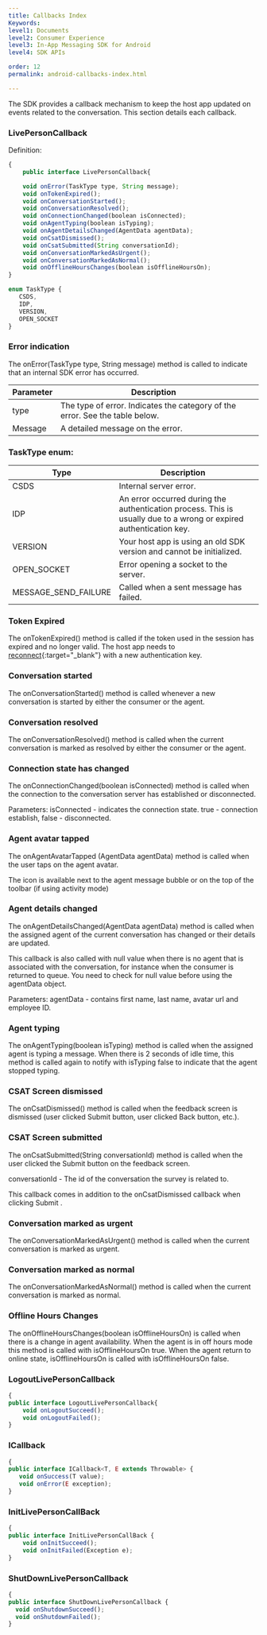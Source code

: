```yaml
---
title: Callbacks Index
Keywords:
level1: Documents
level2: Consumer Experience
level3: In-App Messaging SDK for Android
level4: SDK APIs

order: 12
permalink: android-callbacks-index.html

---
```


The SDK provides a callback mechanism to keep the host app updated on events related to the conversation. This section details each callback.

### LivePersonCallback 

Definition:

```javascript
{
    public interface LivePersonCallback{

    void onError(TaskType type, String message);
    void onTokenExpired();
    void onConversationStarted();
    void onConversationResolved();
    void onConnectionChanged(boolean isConnected);
    void onAgentTyping(boolean isTyping);
    void onAgentDetailsChanged(AgentData agentData);
    void onCsatDismissed();
    void onCsatSubmitted(String conversationId);
    void onConversationMarkedAsUrgent();
    void onConversationMarkedAsNormal();
    void onOfflineHoursChanges(boolean isOfflineHoursOn);
}

enum TaskType {
   CSDS,
   IDP,
   VERSION,
   OPEN_SOCKET
}
```

###  Error indication

The onError(TaskType type, String message) method is called to indicate that an internal SDK error has occurred.

 | Parameter | Description                                                                  |   |
|-----------|------------------------------------------------------------------------------|---|
| type      | The type of error. Indicates the category of the error. See the table below. |   |
| Message   | A detailed message on the error.                                             |   |

###  TaskType enum:

 | Type                 | Description                                                                                                        |   |
|----------------------|--------------------------------------------------------------------------------------------------------------------|---|
| CSDS                 | Internal server error.                                                                                             |   |
| IDP                  | An error occurred during the authentication process. This is usually due to a wrong or expired authentication key. |   |
| VERSION              | Your host app is using an old SDK version and cannot be initialized.                                               |   |
| OPEN_SOCKET          | Error opening a socket to the server.                                                                              |   |
| MESSAGE_SEND_FAILURE | Called when a sent message has failed.                                                                             |   |

###  Token Expired

The onTokenExpired() method is called if the token used in the session has expired and no longer valid. The host app needs to [reconnect](android-reconnect.html){:target="_blank"} with a new authentication key.

###  Conversation started

The onConversationStarted() method is called whenever a new conversation is started by either the consumer or the agent.

###  Conversation resolved

The onConversationResolved() method is called when the current conversation is marked as resolved by either the consumer or the agent.

###  Connection state has changed

The onConnectionChanged(boolean isConnected) method is called when the connection to the conversation server has established or disconnected.

Parameters:
isConnected - indicates the connection state. true - connection establish, false - disconnected.

###  Agent avatar tapped

The onAgentAvatarTapped (AgentData agentData) method is called when the user taps on the agent avatar. 

The icon is available next to the agent message bubble or on the top of the toolbar (if using activity mode)

###  Agent details changed

The onAgentDetailsChanged(AgentData agentData) method is called when the assigned agent of the current conversation has changed or their details are updated. 

This callback is also called with null value when there is no agent that is associated with the conversation, for instance when the consumer is returned to queue. You need to check for null value before using the agentData object.

Parameters:
agentData - contains first name, last name, avatar url and employee ID. 

###  Agent typing

The onAgentTyping(boolean isTyping) method is called when the assigned agent is typing a message. When there is 2 seconds of idle time, this method is called again to notify with isTyping false to indicate that the agent stopped typing.

###  CSAT Screen dismissed

The onCsatDismissed() method is called when the feedback screen is dismissed (user clicked Submit button, user clicked Back button, etc.).

###  CSAT Screen submitted

The onCsatSubmitted(String conversationId) method is called when the user clicked the Submit button on the feedback screen. 

conversationId - The id of the conversation the survey is related to. 

This callback comes in addition to the onCsatDismissed callback when clicking Submit .

###  Conversation marked as urgent

The onConversationMarkedAsUrgent() method is called when the current conversation is marked as urgent.

###  Conversation marked as normal

The onConversationMarkedAsNormal() method is called when the current conversation is marked as normal.

###  Offline Hours Changes

The onOfflineHoursChanges(boolean isOfflineHoursOn) is called when there is a change in agent availability. When the agent is in off hours mode this method is called with isOfflineHoursOn true. When the agent return to online state, isOfflineHoursOn is called with isOfflineHoursOn false.

### LogoutLivePersonCallback

```javascript
{
public interface LogoutLivePersonCallback{
    void onLogoutSucceed();
    void onLogoutFailed();
}
```

### ICallback

```javascript
{
public interface ICallback<T, E extends Throwable> {
   void onSuccess(T value);
   void onError(E exception);
}
```

### InitLivePersonCallBack

```javascript
{
public interface InitLivePersonCallBack {
    void onInitSucceed();
    void onInitFailed(Exception e);
}
```

### ShutDownLivePersonCallback

```javascript
{
public interface ShutDownLivePersonCallback {
  void onShutdownSucceed();
  void onShutdownFailed();
}
```

